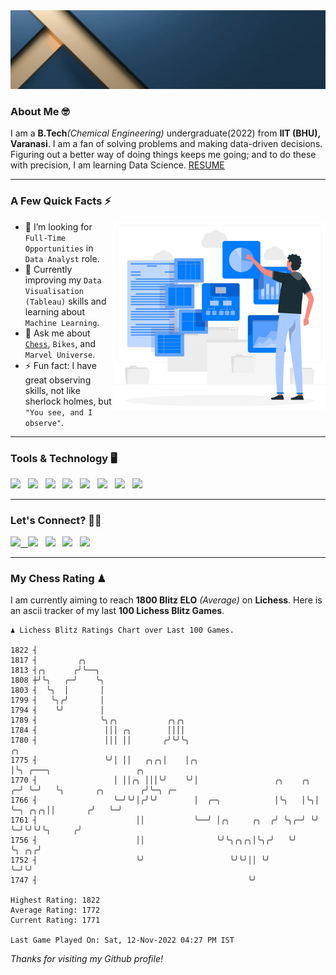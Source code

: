   <img src= "https://github.com/Laxman-Lakhan/Laxman-Lakhan/blob/master/Assets/Header.gif">

### About Me 🤓

I am a **B.Tech**_(Chemical Engineering)_ undergraduate(2022) from **IIT (BHU), Varanasi**. I am a fan of solving problems and making data-driven decisions. Figuring out a better way of doing things keeps me going; and to do these with precision, I am learning Data Science.
[RESUME](https://github.com/Laxman-Lakhan/Laxman-Lakhan/blob/b0a5da99cce10a92e109e96204ef006abf95b780/Assets/Laxman_Singh.pdf)

---

### A Few Quick Facts ⚡️
<img align="right" alt="Coding" width="340" src="https://github.com/Laxman-Lakhan/Laxman-Lakhan/blob/master/Assets/Data_Vector.jpg">   

- 🤝 I’m looking for `Full-Time Opportunities` in `Data Analyst` role.
- 📖 Currently improving my `Data Visualisation (Tableau)` skills and learning about `Machine Learning`.
- 💬 Ask me about [`Chess`](https://lichess.org/@/YourKingIsInDanger), `Bikes`, and `Marvel Universe`.
- ⚡️ Fun fact: I have great observing skills, not like sherlock holmes, but `"You see, and I observe"`.

---
### Tools & Technology 🖥

<img src="https://img.shields.io/badge/Python-white?logo=Python&logoColor=ColorName&style=ShieldStyle" /> &nbsp;
<img src="https://img.shields.io/badge/MySQL-white?logo=MySQL&logoColor=ColorName&style=ShieldStyle" /> &nbsp;
<img src="https://img.shields.io/badge/Tableau-white?logo=Tableau&logoColor=ColorName&style=ShieldStyle" /> &nbsp;
<img src="https://img.shields.io/badge/Excel-white?logo=Microsoft+Excel&logoColor=196F3D&style=ShieldStyle" /> &nbsp;
<img src="https://img.shields.io/badge/Jupyter-white?logo=Jupyter&logoColor=ColorName&style=ShieldStyle" /> &nbsp;
<img src="https://img.shields.io/badge/pandas-white?logo=Pandas&logoColor=000080&style=ShieldStyle" /> &nbsp;
<img src="https://img.shields.io/badge/numpy-white?logo=Numpy&logoColor=85C1E9&style=ShieldStyle" /> &nbsp;
<img src="https://img.shields.io/badge/scikit learn-white?logo=Scikit+Learn&logoColor=ColorName&style=ShieldStyle" /> &nbsp;



---

### Let's Connect? 🫳🏻

<a href="mailto:laxmansingh.lakhan@gmail.com"> <img src="https://img.icons8.com/fluent/48/000000/gmail.png" width="3.5%"/> &nbsp;
[<img src="https://img.icons8.com/color/48/000000/linkedin.png" width="3.5%"/>](https://www.linkedin.com/in/laxman-lakhan/)  &nbsp;
[<img src="https://img.icons8.com/fluent/48/000000/facebook-new.png" width="3.5%"/>](https://www.facebook.com/s.laxmanlakhan/)  &nbsp;
[<img src="https://img.icons8.com/fluent/48/000000/instagram-new.png" width="3.5%"/>](https://www.instagram.com/laxman.lakhan/)  &nbsp;
[<img src="https://img.icons8.com/color/48/000000/twitter.png" width="3.5%"/>](https://twitter.com/laxman__lakhan)  &nbsp;

 ---
  
### My Chess Rating ♟
  
I am currently aiming to reach **1800 Blitz ELO** *(Average)* on **Lichess**. Here is an ascii tracker of my last **100 Lichess Blitz Games**.

  ```
  ♟︎ 𝙻𝚒𝚌𝚑𝚎𝚜𝚜 𝙱𝚕𝚒𝚝𝚣 𝚁𝚊𝚝𝚒𝚗𝚐𝚜 𝙲𝚑𝚊𝚛𝚝 𝚘𝚟𝚎𝚛 𝙻𝚊𝚜𝚝 𝟷00 𝙶𝚊𝚖𝚎𝚜.
  
1822 ┤
1817 ┤         ╭╮
1813 ┤╭╮      ╭╯╰──╮
1808 ┼╯╰╮   ╭─╯    ╰╮
1803 ┤  ╰╮  │       │
1799 ┤   ╰╮╭╯       │
1794 ┤    ╰╯        │
1789 ┤              ╰╮╭╮           ╭╮╭╮
1784 ┤               │││ ╭╮        ││││
1780 ┤               │││ ││       ╭╯╰╯╰╮                              ╭╮
1775 ┤               ╰╯│ ││   ╭╮╭╮│    │╭╮                            │╰╮ ╭───╮                   ╭╮
1770 ┤                 │ ││╭╮ │││╰╯    ╰╯│                 ╭╮    ╭╮ ╭─╯ ╰─╯   ╰╮       ╭╮        ╭╯╰─╮ ╭─
1766 ┤                 ╰─╯╰╯│╭╯╰╯        │  ╭─╮            │╰╮   │╰╮│          ╰─╮ ╭╮╭╮││       ╭╯   ╰─╯
1761 ┤                      ││           ╰──╯ │╭╮     ╭╮  ╭╯ ╰╮╭─╯ ╰╯            ╰─╯╰╯╰╯╰╮     ╭╯
1756 ┤                      ││                ╰╯╰╮╭╮╭╮│╰╮╭╯   ╰╯                         ╰╮ ╭╮╭╯
1752 ┤                      ╰╯                   ╰╯╰╯││ ╰╯                                ╰─╯╰╯
1747 ┤                                               ╰╯ 

Highest Rating: 1822
Average Rating: 1772
Current Rating: 1771 

Last Game Played On: Sat, 12-Nov-2022 04:27 PM IST
  ```
  
  
*Thanks for visiting my Github profile!*
